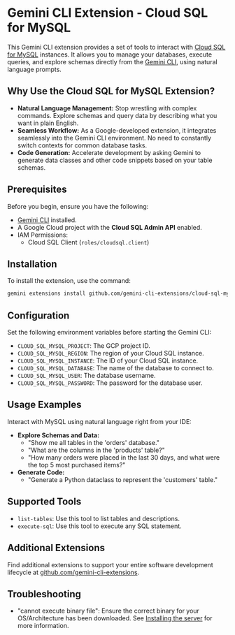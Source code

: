 # Gemini CLI Extension - Cloud SQL for MySQL

This Gemini CLI extension provides a set of tools to interact with [Cloud SQL for MySQL](https://cloud.google.com/sql/docs/mysql) instances. It allows you to manage your databases, execute queries, and explore schemas directly from the [Gemini CLI](https://google-gemini.github.io/gemini-cli/), using natural language prompts.

## Why Use the Cloud SQL for MySQL Extension?

* **Natural Language Management:** Stop wrestling with complex commands. Explore schemas and query data by describing what you want in plain English.
* **Seamless Workflow:** As a Google-developed extension, it integrates seamlessly into the Gemini CLI environment. No need to constantly switch contexts for common database tasks.
* **Code Generation:** Accelerate development by asking Gemini to generate data classes and other code snippets based on your table schemas.

## Prerequisites

Before you begin, ensure you have the following:

* [Gemini CLI](https://github.com/google-gemini/gemini-cli) installed.
* A Google Cloud project with the **Cloud SQL Admin API** enabled.
* IAM Permissions:
  * Cloud SQL Client (`roles/cloudsql.client`)

## Installation

To install the extension, use the command:

```bash
gemini extensions install github.com/gemini-cli-extensions/cloud-sql-mysql
```

## Configuration

Set the following environment variables before starting the Gemini CLI:

* `CLOUD_SQL_MYSQL_PROJECT`: The GCP project ID.
* `CLOUD_SQL_MYSQL_REGION`: The region of your Cloud SQL instance.
* `CLOUD_SQL_MYSQL_INSTANCE`: The ID of your Cloud SQL instance.
* `CLOUD_SQL_MYSQL_DATABASE`: The name of the database to connect to.
* `CLOUD_SQL_MYSQL_USER`: The database username.
* `CLOUD_SQL_MYSQL_PASSWORD`: The password for the database user.

## Usage Examples

Interact with MySQL using natural language right from your IDE:

* **Explore Schemas and Data:**
  * "Show me all tables in the 'orders' database."
  * "What are the columns in the 'products' table?"
  * "How many orders were placed in the last 30 days, and what were the top 5 most purchased items?"
* **Generate Code:**
  * "Generate a Python dataclass to represent the 'customers' table."

## Supported Tools

* `list-tables`: Use this tool to list tables and descriptions.
* `execute-sql`: Use this tool to execute any SQL statement.

## Additional Extensions

Find additional extensions to support your entire software development lifecycle at [github.com/gemini-cli-extensions](https://github.com/gemini-cli-extensions).

## Troubleshooting

* "cannot execute binary file": Ensure the correct binary for your OS/Architecture has been downloaded. See [Installing the server](https://googleapis.github.io/genai-toolbox/getting-started/introduction/#installing-the-server) for more information.
